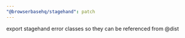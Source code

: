 ```yaml
---
"@browserbasehq/stagehand": patch
---
```


export stagehand error classes so they can be referenced from @dist
